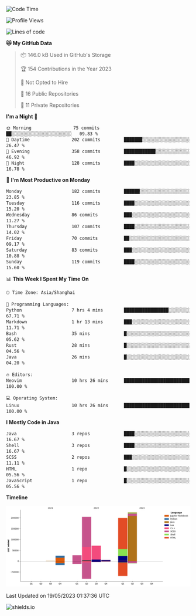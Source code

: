 <!--START_SECTION:waka-->
![Code Time](http://img.shields.io/badge/Code%20Time-278%20hrs%204%20mins-blue)

![Profile Views](http://img.shields.io/badge/Profile%20Views-0-blue)

![Lines of code](https://img.shields.io/badge/From%20Hello%20World%20I%27ve%20Written-756.2%20thousand%20lines%20of%20code-blue)

**🐱 My GitHub Data** 

> 📦 146.0 kB Used in GitHub's Storage 
 > 
> 🏆 154 Contributions in the Year 2023
 > 
> 🚫 Not Opted to Hire
 > 
> 📜 16 Public Repositories 
 > 
> 🔑 11 Private Repositories 
 > 
**I'm a Night 🦉** 

```text
🌞 Morning                75 commits          ██░░░░░░░░░░░░░░░░░░░░░░░   09.83 % 
🌆 Daytime                202 commits         ███████░░░░░░░░░░░░░░░░░░   26.47 % 
🌃 Evening                358 commits         ████████████░░░░░░░░░░░░░   46.92 % 
🌙 Night                  128 commits         ████░░░░░░░░░░░░░░░░░░░░░   16.78 % 
```
📅 **I'm Most Productive on Monday** 

```text
Monday                   182 commits         ██████░░░░░░░░░░░░░░░░░░░   23.85 % 
Tuesday                  116 commits         ████░░░░░░░░░░░░░░░░░░░░░   15.20 % 
Wednesday                86 commits          ███░░░░░░░░░░░░░░░░░░░░░░   11.27 % 
Thursday                 107 commits         ████░░░░░░░░░░░░░░░░░░░░░   14.02 % 
Friday                   70 commits          ██░░░░░░░░░░░░░░░░░░░░░░░   09.17 % 
Saturday                 83 commits          ███░░░░░░░░░░░░░░░░░░░░░░   10.88 % 
Sunday                   119 commits         ████░░░░░░░░░░░░░░░░░░░░░   15.60 % 
```


📊 **This Week I Spent My Time On** 

```text
🕑︎ Time Zone: Asia/Shanghai

💬 Programming Languages: 
Python                   7 hrs 4 mins        █████████████████░░░░░░░░   67.71 % 
Markdown                 1 hr 13 mins        ███░░░░░░░░░░░░░░░░░░░░░░   11.71 % 
Bash                     35 mins             █░░░░░░░░░░░░░░░░░░░░░░░░   05.62 % 
Rust                     28 mins             █░░░░░░░░░░░░░░░░░░░░░░░░   04.56 % 
Java                     26 mins             █░░░░░░░░░░░░░░░░░░░░░░░░   04.20 % 

🔥 Editors: 
Neovim                   10 hrs 26 mins      █████████████████████████   100.00 % 

💻 Operating System: 
Linux                    10 hrs 26 mins      █████████████████████████   100.00 % 
```

**I Mostly Code in Java** 

```text
Java                     3 repos             ████░░░░░░░░░░░░░░░░░░░░░   16.67 % 
Shell                    3 repos             ████░░░░░░░░░░░░░░░░░░░░░   16.67 % 
SCSS                     2 repos             ███░░░░░░░░░░░░░░░░░░░░░░   11.11 % 
HTML                     1 repo              █░░░░░░░░░░░░░░░░░░░░░░░░   05.56 % 
JavaScript               1 repo              █░░░░░░░░░░░░░░░░░░░░░░░░   05.56 % 
```



**Timeline**

![Lines of Code chart](https://raw.githubusercontent.com/kopp4/kopp4/main/assets/bar_graph.png)


 Last Updated on 19/05/2023 01:37:36 UTC
<!--END_SECTION:waka-->
![shields.io](https://img.shields.io/github/commit-activity/w/kopp4/kopp4?color=g&label=abusing%20bot&style=flat-square)
